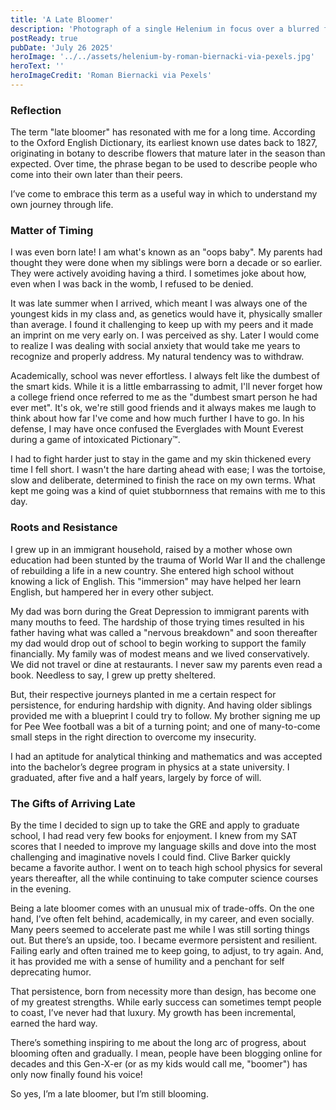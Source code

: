 ```yaml
---
title: 'A Late Bloomer'
description: 'Photograph of a single Helenium in focus over a blurred field of flowers in the background'
postReady: true
pubDate: 'July 26 2025'
heroImage: '../../assets/helenium-by-roman-biernacki-via-pexels.jpg'
heroText: ''
heroImageCredit: 'Roman Biernacki via Pexels'
---
```


### Reflection

The term "late bloomer" has resonated with me for a long time. According to the Oxford English Dictionary, its earliest known use dates back to 1827, originating in botany to describe flowers that mature later in the season than expected. Over time, the phrase began to be used to describe people who come into their own later than their peers.

I’ve come to embrace this term as a useful way in which to understand my own journey through life.

### Matter of Timing

I was even born late! I am what's known as an "oops baby". My parents had thought they were done when my siblings were born a decade or so earlier. They were actively avoiding having a third. I sometimes joke about how, even when I was back in the womb, I refused to be denied.

It was late summer when I arrived, which meant I was always one of the youngest kids in my class and, as genetics would have it, physically smaller than average. I found it challenging to keep up with my peers and it made an imprint on me very early on. I was perceived as shy. Later I would come to realize I was dealing with social anxiety that would take me years to recognize and properly address. My natural tendency was to withdraw.

Academically, school was never effortless. I always felt like the dumbest of the smart kids. While it is a little embarrassing to admit, I'll never forget how a college friend once referred to me as the "dumbest smart person he had ever met". It's ok, we're still good friends and it always makes me laugh to think about how far I've come and how much further I have to go. In his defense, I may have once confused the Everglades with Mount Everest during a game of intoxicated Pictionary™.

I had to fight harder just to stay in the game and my skin thickened every time I fell short. I wasn't the hare darting ahead with ease; I was the tortoise, slow and deliberate, determined to finish the race on my own terms. What kept me going was a kind of quiet stubbornness that remains with me to this day.

### Roots and Resistance

I grew up in an immigrant household, raised by a mother whose own education had been stunted by the trauma of World War II and the challenge of rebuilding a life in a new country. She entered high school without knowing a lick of English. This "immersion" may have helped her learn English, but hampered her in every other subject.

My dad was born during the Great Depression to immigrant parents with many mouths to feed. The hardship of those trying times resulted in his father having what was called a "nervous breakdown" and soon thereafter my dad would drop out of school to begin working to support the family financially. My family was of modest means and we lived conservatively. We did not travel or dine at restaurants. I never saw my parents even read a book. Needless to say, I grew up pretty sheltered.

But, their respective journeys planted in me a certain respect for persistence, for enduring hardship with dignity. And having older siblings provided me with a blueprint I could try to follow. My brother signing me up for Pee Wee football was a bit of a turning point; and one of many-to-come small steps in the right direction to overcome my insecurity.

I had an aptitude for analytical thinking and mathematics and was accepted into the bachelor’s degree program in physics at a state university. I graduated, after five and a half years, largely by force of will.

### The Gifts of Arriving Late

By the time I decided to sign up to take the GRE and apply to graduate school, I had read very few books for enjoyment. I knew from my SAT scores that I needed to improve my language skills and dove into the most challenging and imaginative novels I could find. Clive Barker quickly became a favorite author. I went on to teach high school physics for several years thereafter, all the while continuing to take computer science courses in the evening.

Being a late bloomer comes with an unusual mix of trade-offs. On the one hand, I’ve often felt behind, academically, in my career, and even socially. Many peers seemed to accelerate past me while I was still sorting things out. But there’s an upside, too. I became evermore persistent and resilient. Failing early and often trained me to keep going, to adjust, to try again. And, it has provided me with a sense of humility and a penchant for self deprecating humor.

That persistence, born from necessity more than design, has become one of my greatest strengths. While early success can sometimes tempt people to coast, I’ve never had that luxury. My growth has been incremental, earned the hard way.

There’s something inspiring to me about the long arc of progress, about blooming often and gradually. I mean, people have been blogging online for decades and this Gen-X-er (or as my kids would call me, "boomer") has only now finally found his voice!

So yes, I’m a late bloomer, but I’m still blooming.